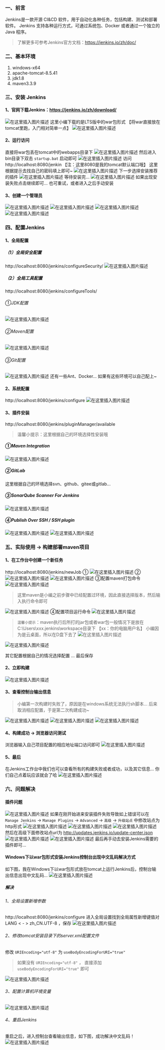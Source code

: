 ﻿### 一、前言

Jenkins是一款开源 CI&CD 软件，用于自动化各种任务，包括构建、测试和部署软件。
Jenkins 支持各种运行方式，可通过系统包、Docker 或者通过一个独立的 Java 程序。

> 了解更多可参考Jenkins官方文档：https://jenkins.io/zh/doc/

### 二、基本环境

1. windows-x64
2. apache-tomcat-8.5.41
3. jdk1.8
4. maven3.3.9

### 三、安装 Jenkins

#### 1、官网下载Jenkins：https://jenkins.io/zh/download/

![在这里插入图片描述](https://img-blog.csdnimg.cn/20190709201607659.png?x-oss-process=image/watermark,type_ZmFuZ3poZW5naGVpdGk,shadow_10,text_aHR0cHM6Ly9ibG9nLmNzZG4ubmV0L3FxXzM4MjI1NTU4,size_16,color_FFFFFF,t_70)
这里小编下载的是LTS版中的war包形式 【将war直接放在tomcat里跑，入门相对简单一点】
![在这里插入图片描述](https://img-blog.csdnimg.cn/2019070920164377.png)

#### 2、运行访问

直接将war包丢在tomcat中的webapps目录下
![在这里插入图片描述](https://img-blog.csdnimg.cn/20190709202500981.png)
然后进入bin目录下双击 `startup.bat` 启动即可
![在这里插入图片描述](https://img-blog.csdnimg.cn/2019070920262321.png?x-oss-process=image/watermark,type_ZmFuZ3poZW5naGVpdGk,shadow_10,text_aHR0cHM6Ly9ibG9nLmNzZG4ubmV0L3FxXzM4MjI1NTU4,size_16,color_FFFFFF,t_70)
访问 http://localhost:8080/jenkin 【注：这里8080是我的tomcat默认端口哦】
这里根据提示去找自己的密码填上即可~
![在这里插入图片描述](https://img-blog.csdnimg.cn/20190709203056523.png?x-oss-process=image/watermark,type_ZmFuZ3poZW5naGVpdGk,shadow_10,text_aHR0cHM6Ly9ibG9nLmNzZG4ubmV0L3FxXzM4MjI1NTU4,size_16,color_FFFFFF,t_70)
下一步选择安装推荐的插件
![在这里插入图片描述](https://img-blog.csdnimg.cn/20190709203450207.png?x-oss-process=image/watermark,type_ZmFuZ3poZW5naGVpdGk,shadow_10,text_aHR0cHM6Ly9ibG9nLmNzZG4ubmV0L3FxXzM4MjI1NTU4,size_16,color_FFFFFF,t_70)
等待安装完...
![在这里插入图片描述](https://img-blog.csdnimg.cn/20190709203626873.png?x-oss-process=image/watermark,type_ZmFuZ3poZW5naGVpdGk,shadow_10,text_aHR0cHM6Ly9ibG9nLmNzZG4ubmV0L3FxXzM4MjI1NTU4,size_16,color_FFFFFF,t_70)
如果出现安装失败点击继续即可... 也可重试，或者进入之后手动安装

#### 3、创建一个管理员

![在这里插入图片描述](https://img-blog.csdnimg.cn/20190710165035470.png?x-oss-process=image/watermark,type_ZmFuZ3poZW5naGVpdGk,shadow_10,text_aHR0cHM6Ly9ibG9nLmNzZG4ubmV0L3FxXzM4MjI1NTU4,size_16,color_FFFFFF,t_70)
![在这里插入图片描述](https://img-blog.csdnimg.cn/20190710165120892.png?x-oss-process=image/watermark,type_ZmFuZ3poZW5naGVpdGk,shadow_10,text_aHR0cHM6Ly9ibG9nLmNzZG4ubmV0L3FxXzM4MjI1NTU4,size_16,color_FFFFFF,t_70)
![在这里插入图片描述](https://img-blog.csdnimg.cn/20190710165139630.png?x-oss-process=image/watermark,type_ZmFuZ3poZW5naGVpdGk,shadow_10,text_aHR0cHM6Ly9ibG9nLmNzZG4ubmV0L3FxXzM4MjI1NTU4,size_16,color_FFFFFF,t_70)
![在这里插入图片描述](https://img-blog.csdnimg.cn/20190710170008568.png?x-oss-process=image/watermark,type_ZmFuZ3poZW5naGVpdGk,shadow_10,text_aHR0cHM6Ly9ibG9nLmNzZG4ubmV0L3FxXzM4MjI1NTU4,size_16,color_FFFFFF,t_70)

### 四、配置Jenkins

#### 1、全局配置

##### （1）全局安全配置

http://localhost:8080/jenkins/configureSecurity/
![在这里插入图片描述](https://img-blog.csdnimg.cn/20190710173215932.png?x-oss-process=image/watermark,type_ZmFuZ3poZW5naGVpdGk,shadow_10,text_aHR0cHM6Ly9ibG9nLmNzZG4ubmV0L3FxXzM4MjI1NTU4,size_16,color_FFFFFF,t_70)

##### （2）全局工具配置

http://localhost:8080/jenkins/configureTools/

###### ①JDK配置

![在这里插入图片描述](https://img-blog.csdnimg.cn/20190710174027584.png?x-oss-process=image/watermark,type_ZmFuZ3poZW5naGVpdGk,shadow_10,text_aHR0cHM6Ly9ibG9nLmNzZG4ubmV0L3FxXzM4MjI1NTU4,size_16,color_FFFFFF,t_70)

###### ②Maven配置

![在这里插入图片描述](https://img-blog.csdnimg.cn/20190710174126105.png?x-oss-process=image/watermark,type_ZmFuZ3poZW5naGVpdGk,shadow_10,text_aHR0cHM6Ly9ibG9nLmNzZG4ubmV0L3FxXzM4MjI1NTU4,size_16,color_FFFFFF,t_70)

###### ③Git配置

![在这里插入图片描述](https://img-blog.csdnimg.cn/20190710183411256.png)
还有一些Ant、Docker... 如果有这些环境可以自己配上~

#### 2、系统配置

http://localhost:8080/jenkins/configure
![在这里插入图片描述](https://img-blog.csdnimg.cn/20190710175003323.png)

#### 3、插件安装

http://localhost:8080/jenkins/pluginManager/available

> 温馨小提示：这里根据自己的环境选择性安装哦

##### ①Maven Integration

![在这里插入图片描述](https://img-blog.csdnimg.cn/20190710175728512.png?x-oss-process=image/watermark,type_ZmFuZ3poZW5naGVpdGk,shadow_10,text_aHR0cHM6Ly9ibG9nLmNzZG4ubmV0L3FxXzM4MjI1NTU4,size_16,color_FFFFFF,t_70)

##### ②GitLab

这里根据自己的环境选择svn、github、gitee或gitlab...

##### ③SonarQube Scanner For Jenkins

![在这里插入图片描述](https://img-blog.csdnimg.cn/20190710180419690.png)

##### ④Publish Over SSH / SSH plugin

![在这里插入图片描述](https://img-blog.csdnimg.cn/20190710180716577.png)
![在这里插入图片描述](https://img-blog.csdnimg.cn/20190710181025155.png?x-oss-process=image/watermark,type_ZmFuZ3poZW5naGVpdGk,shadow_10,text_aHR0cHM6Ly9ibG9nLmNzZG4ubmV0L3FxXzM4MjI1NTU4,size_16,color_FFFFFF,t_70)

### 五、实际使用 -> 构建部署maven项目

#### 1、在工作台中创建一个新任务

http://localhost:8080/jenkins/newJob
①
![在这里插入图片描述](https://img-blog.csdnimg.cn/20190710181322258.png?x-oss-process=image/watermark,type_ZmFuZ3poZW5naGVpdGk,shadow_10,text_aHR0cHM6Ly9ibG9nLmNzZG4ubmV0L3FxXzM4MjI1NTU4,size_16,color_FFFFFF,t_70)
②
![在这里插入图片描述](https://img-blog.csdnimg.cn/20190711105459513.png?x-oss-process=image/watermark,type_ZmFuZ3poZW5naGVpdGk,shadow_10,text_aHR0cHM6Ly9ibG9nLmNzZG4ubmV0L3FxXzM4MjI1NTU4,size_16,color_FFFFFF,t_70)
![在这里插入图片描述](https://img-blog.csdnimg.cn/20190711105533375.png?x-oss-process=image/watermark,type_ZmFuZ3poZW5naGVpdGk,shadow_10,text_aHR0cHM6Ly9ibG9nLmNzZG4ubmV0L3FxXzM4MjI1NTU4,size_16,color_FFFFFF,t_70)
③配置maven打包命令
![在这里插入图片描述](https://img-blog.csdnimg.cn/20190711110554839.png?x-oss-process=image/watermark,type_ZmFuZ3poZW5naGVpdGk,shadow_10,text_aHR0cHM6Ly9ibG9nLmNzZG4ubmV0L3FxXzM4MjI1NTU4,size_16,color_FFFFFF,t_70)
> 这里maven是小编之前步骤中已经配置过环境，因此直接选择版本，然后输入执行命令即可

![在这里插入图片描述](https://img-blog.csdnimg.cn/20190711110709983.png)
④配置项目运行命令
![在这里插入图片描述](https://img-blog.csdnimg.cn/20190711113608264.png?x-oss-process=image/watermark,type_ZmFuZ3poZW5naGVpdGk,shadow_10,text_aHR0cHM6Ly9ibG9nLmNzZG4ubmV0L3FxXzM4MjI1NTU4,size_16,color_FFFFFF,t_70)
> `温馨小提示`：maven执行后所打的jar包或者war包一般情况下是放在C:\Users\xxx\.jenkins\workspace目录下 【xx：你的电脑用户名】
> 小编因为是云桌面，所以在D盘下去了
![在这里插入图片描述](https://img-blog.csdnimg.cn/20190711115022346.png?x-oss-process=image/watermark,type_ZmFuZ3poZW5naGVpdGk,shadow_10,text_aHR0cHM6Ly9ibG9nLmNzZG4ubmV0L3FxXzM4MjI1NTU4,size_16,color_FFFFFF,t_70)

![在这里插入图片描述](https://img-blog.csdnimg.cn/20190711115125826.png)

其它配置根据自己的情况选择配置 ... 最后保存

#### 2、立即构建

![在这里插入图片描述](https://img-blog.csdnimg.cn/20190711110011344.png?x-oss-process=image/watermark,type_ZmFuZ3poZW5naGVpdGk,shadow_10,text_aHR0cHM6Ly9ibG9nLmNzZG4ubmV0L3FxXzM4MjI1NTU4,size_16,color_FFFFFF,t_70)

#### 3、查看控制台输出信息

> 小编第一次构建时失败了，原因是在windows系统无法执行sh脚本... 后来取消相应配置，于是第二次构建成功~

![在这里插入图片描述](https://img-blog.csdnimg.cn/20190711111647992.png?x-oss-process=image/watermark,type_ZmFuZ3poZW5naGVpdGk,shadow_10,text_aHR0cHM6Ly9ibG9nLmNzZG4ubmV0L3FxXzM4MjI1NTU4,size_16,color_FFFFFF,t_70)
![在这里插入图片描述](https://img-blog.csdnimg.cn/20190711111545620.png?x-oss-process=image/watermark,type_ZmFuZ3poZW5naGVpdGk,shadow_10,text_aHR0cHM6Ly9ibG9nLmNzZG4ubmV0L3FxXzM4MjI1NTU4,size_16,color_FFFFFF,t_70)
![在这里插入图片描述](https://img-blog.csdnimg.cn/20190711120129107.png?x-oss-process=image/watermark,type_ZmFuZ3poZW5naGVpdGk,shadow_10,text_aHR0cHM6Ly9ibG9nLmNzZG4ubmV0L3FxXzM4MjI1NTU4,size_16,color_FFFFFF,t_70)

#### 4、构建成功 -> 浏览器访问测试

浏览器输入自己项目配置的相应地址端口访问即可
![在这里插入图片描述](https://img-blog.csdnimg.cn/20190711112936416.png?x-oss-process=image/watermark,type_ZmFuZ3poZW5naGVpdGk,shadow_10,text_aHR0cHM6Ly9ibG9nLmNzZG4ubmV0L3FxXzM4MjI1NTU4,size_16,color_FFFFFF,t_70)

#### 5、最后

在Jenkins工作台中我们也可以查看所有的构建失败或者成功，以及其它信息... 你们自己点着玩应该就会了哈
![在这里插入图片描述](https://img-blog.csdnimg.cn/20190711122637103.png?x-oss-process=image/watermark,type_ZmFuZ3poZW5naGVpdGk,shadow_10,text_aHR0cHM6Ly9ibG9nLmNzZG4ubmV0L3FxXzM4MjI1NTU4,size_16,color_FFFFFF,t_70)

### 六、问题解决

#### 插件问题

![在这里插入图片描述](https://img-blog.csdnimg.cn/20190710171606813.png?x-oss-process=image/watermark,type_ZmFuZ3poZW5naGVpdGk,shadow_10,text_aHR0cHM6Ly9ibG9nLmNzZG4ubmV0L3FxXzM4MjI1NTU4,size_16,color_FFFFFF,t_70)
如果在刚开始进来安装插件失败导致如上错误可以在 `Manage Jenkins` -> `Manage Plugins` -> `Advanced` -> `高级` -> `升级站点`
中修改站点为http形式
![在这里插入图片描述](https://img-blog.csdnimg.cn/20190710171026645.png)
![在这里插入图片描述](https://img-blog.csdnimg.cn/20190710171049469.png)
![在这里插入图片描述](https://img-blog.csdnimg.cn/2019071017115638.png?x-oss-process=image/watermark,type_ZmFuZ3poZW5naGVpdGk,shadow_10,text_aHR0cHM6Ly9ibG9nLmNzZG4ubmV0L3FxXzM4MjI1NTU4,size_16,color_FFFFFF,t_70)
然后在高级下面修改站点url为 http://updates.jenkins.io/update-center.json
![在这里插入图片描述](https://img-blog.csdnimg.cn/201907101709519.png)
![在这里插入图片描述](https://img-blog.csdnimg.cn/20190710170915940.png)
最后再手动去安装Jenkins需要的插件即可...

#### Windows下以war包形式安装Jenkins控制台出现中文乱码解决方式

如下图，我在Windows下以war包形式放在tomcat上运行Jenkins后，控制台输出信息出现中文乱码...
![在这里插入图片描述](https://img-blog.csdnimg.cn/20190711134934394.png?x-oss-process=image/watermark,type_ZmFuZ3poZW5naGVpdGk,shadow_10,text_aHR0cHM6Ly9ibG9nLmNzZG4ubmV0L3FxXzM4MjI1NTU4,size_16,color_FFFFFF,t_70)

##### 解决

###### 1、全局设置新增参数

http://localhost:8080/jenkins/configure
进入全局设置找到全局属性新增键值对 LANG < - > zh_CN.UTF-8 ，保存
![在这里插入图片描述](https://img-blog.csdnimg.cn/20190711134306234.png?x-oss-process=image/watermark,type_ZmFuZ3poZW5naGVpdGk,shadow_10,text_aHR0cHM6Ly9ibG9nLmNzZG4ubmV0L3FxXzM4MjI1NTU4,size_16,color_FFFFFF,t_70)

###### 2、修改tomcat安装目录下的server.xml配置文件

修改 `URIEncoding="utf-8"` 为 `useBodyEncodingForURI="true"`


> 如果没有 `URIEncoding="utf-8"` ， 直接添加 `useBodyEncodingForURI="true"` 即可

![在这里插入图片描述](https://img-blog.csdnimg.cn/20190711141552311.png)

###### 3、配置计算机环境变量

![在这里插入图片描述](https://img-blog.csdnimg.cn/20190711141357207.png)

###### 4、重启Jenkins

重启之后，进入控制台查看输出信息，如下图，成功解决中文乱码！
![在这里插入图片描述](https://img-blog.csdnimg.cn/20190711142808529.png?x-oss-process=image/watermark,type_ZmFuZ3poZW5naGVpdGk,shadow_10,text_aHR0cHM6Ly9ibG9nLmNzZG4ubmV0L3FxXzM4MjI1NTU4,size_16,color_FFFFFF,t_70)

